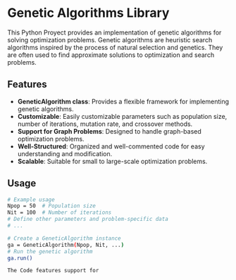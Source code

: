 # Genetic Algorithms Library

This Python Proyect provides an implementation of genetic algorithms for solving optimization problems. Genetic algorithms are heuristic search algorithms inspired by the process of natural selection and genetics. They are often used to find approximate solutions to optimization and search problems.

## Features

- **GeneticAlgorithm class**: Provides a flexible framework for implementing genetic algorithms.
- **Customizable**: Easily customizable parameters such as population size, number of iterations, mutation rate, and crossover methods.
- **Support for Graph Problems**: Designed to handle graph-based optimization problems.
- **Well-Structured**: Organized and well-commented code for easy understanding and modification.
- **Scalable**: Suitable for small to large-scale optimization problems.

## Usage

```bash
# Example usage
Npop = 50  # Population size
Nit = 100  # Number of iterations
# Define other parameters and problem-specific data
# ...

# Create a GeneticAlgorithm instance
ga = GeneticAlgorithm(Npop, Nit, ...)
# Run the genetic algorithm
ga.run()

The Code features support for 
